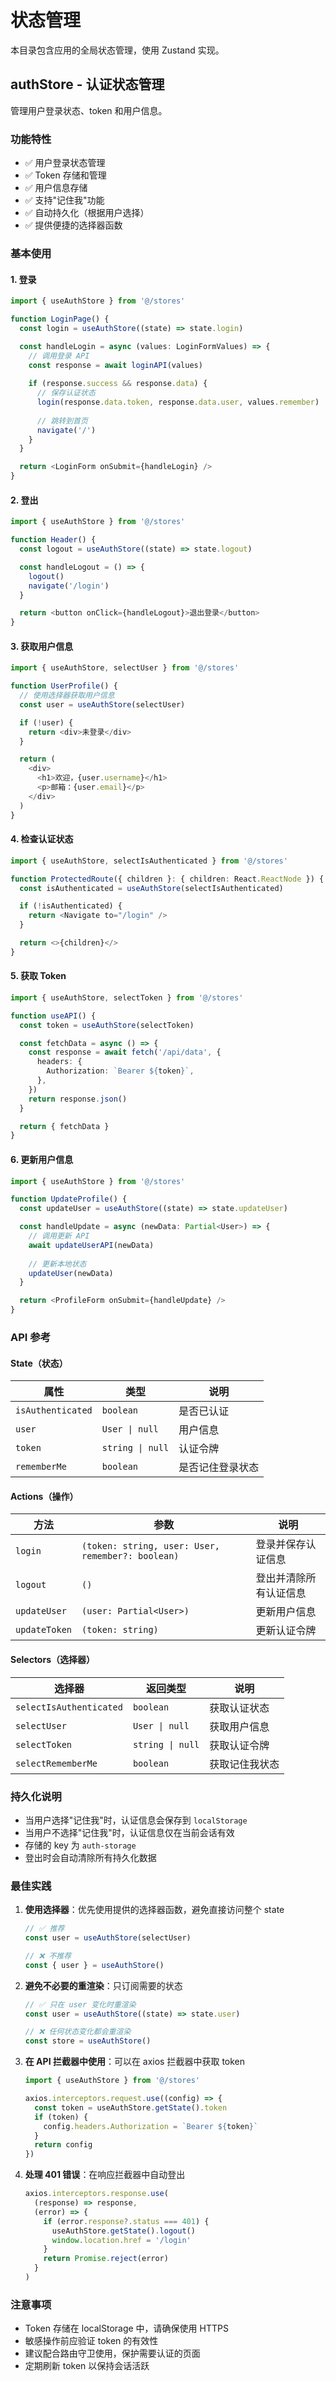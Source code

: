 # 状态管理

本目录包含应用的全局状态管理，使用 Zustand 实现。

## authStore - 认证状态管理

管理用户登录状态、token 和用户信息。

### 功能特性

- ✅ 用户登录状态管理
- ✅ Token 存储和管理
- ✅ 用户信息存储
- ✅ 支持"记住我"功能
- ✅ 自动持久化（根据用户选择）
- ✅ 提供便捷的选择器函数

### 基本使用

#### 1. 登录

```typescript
import { useAuthStore } from '@/stores'

function LoginPage() {
  const login = useAuthStore((state) => state.login)

  const handleLogin = async (values: LoginFormValues) => {
    // 调用登录 API
    const response = await loginAPI(values)
    
    if (response.success && response.data) {
      // 保存认证状态
      login(response.data.token, response.data.user, values.remember)
      
      // 跳转到首页
      navigate('/')
    }
  }

  return <LoginForm onSubmit={handleLogin} />
}
```

#### 2. 登出

```typescript
import { useAuthStore } from '@/stores'

function Header() {
  const logout = useAuthStore((state) => state.logout)

  const handleLogout = () => {
    logout()
    navigate('/login')
  }

  return <button onClick={handleLogout}>退出登录</button>
}
```

#### 3. 获取用户信息

```typescript
import { useAuthStore, selectUser } from '@/stores'

function UserProfile() {
  // 使用选择器获取用户信息
  const user = useAuthStore(selectUser)

  if (!user) {
    return <div>未登录</div>
  }

  return (
    <div>
      <h1>欢迎，{user.username}</h1>
      <p>邮箱：{user.email}</p>
    </div>
  )
}
```

#### 4. 检查认证状态

```typescript
import { useAuthStore, selectIsAuthenticated } from '@/stores'

function ProtectedRoute({ children }: { children: React.ReactNode }) {
  const isAuthenticated = useAuthStore(selectIsAuthenticated)

  if (!isAuthenticated) {
    return <Navigate to="/login" />
  }

  return <>{children}</>
}
```

#### 5. 获取 Token

```typescript
import { useAuthStore, selectToken } from '@/stores'

function useAPI() {
  const token = useAuthStore(selectToken)

  const fetchData = async () => {
    const response = await fetch('/api/data', {
      headers: {
        Authorization: `Bearer ${token}`,
      },
    })
    return response.json()
  }

  return { fetchData }
}
```

#### 6. 更新用户信息

```typescript
import { useAuthStore } from '@/stores'

function UpdateProfile() {
  const updateUser = useAuthStore((state) => state.updateUser)

  const handleUpdate = async (newData: Partial<User>) => {
    // 调用更新 API
    await updateUserAPI(newData)
    
    // 更新本地状态
    updateUser(newData)
  }

  return <ProfileForm onSubmit={handleUpdate} />
}
```

### API 参考

#### State（状态）

| 属性 | 类型 | 说明 |
|------|------|------|
| `isAuthenticated` | `boolean` | 是否已认证 |
| `user` | `User \| null` | 用户信息 |
| `token` | `string \| null` | 认证令牌 |
| `rememberMe` | `boolean` | 是否记住登录状态 |

#### Actions（操作）

| 方法 | 参数 | 说明 |
|------|------|------|
| `login` | `(token: string, user: User, remember?: boolean)` | 登录并保存认证信息 |
| `logout` | `()` | 登出并清除所有认证信息 |
| `updateUser` | `(user: Partial<User>)` | 更新用户信息 |
| `updateToken` | `(token: string)` | 更新认证令牌 |

#### Selectors（选择器）

| 选择器 | 返回类型 | 说明 |
|--------|----------|------|
| `selectIsAuthenticated` | `boolean` | 获取认证状态 |
| `selectUser` | `User \| null` | 获取用户信息 |
| `selectToken` | `string \| null` | 获取认证令牌 |
| `selectRememberMe` | `boolean` | 获取记住我状态 |

### 持久化说明

- 当用户选择"记住我"时，认证信息会保存到 `localStorage`
- 当用户不选择"记住我"时，认证信息仅在当前会话有效
- 存储的 key 为 `auth-storage`
- 登出时会自动清除所有持久化数据

### 最佳实践

1. **使用选择器**：优先使用提供的选择器函数，避免直接访问整个 state

   ```typescript
   // ✅ 推荐
   const user = useAuthStore(selectUser)
   
   // ❌ 不推荐
   const { user } = useAuthStore()
   ```

2. **避免不必要的重渲染**：只订阅需要的状态

   ```typescript
   // ✅ 只在 user 变化时重渲染
   const user = useAuthStore((state) => state.user)
   
   // ❌ 任何状态变化都会重渲染
   const store = useAuthStore()
   ```

3. **在 API 拦截器中使用**：可以在 axios 拦截器中获取 token

   ```typescript
   import { useAuthStore } from '@/stores'
   
   axios.interceptors.request.use((config) => {
     const token = useAuthStore.getState().token
     if (token) {
       config.headers.Authorization = `Bearer ${token}`
     }
     return config
   })
   ```

4. **处理 401 错误**：在响应拦截器中自动登出

   ```typescript
   axios.interceptors.response.use(
     (response) => response,
     (error) => {
       if (error.response?.status === 401) {
         useAuthStore.getState().logout()
         window.location.href = '/login'
       }
       return Promise.reject(error)
     }
   )
   ```

### 注意事项

- Token 存储在 localStorage 中，请确保使用 HTTPS
- 敏感操作前应验证 token 的有效性
- 建议配合路由守卫使用，保护需要认证的页面
- 定期刷新 token 以保持会话活跃
